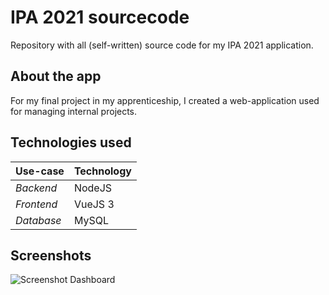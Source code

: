 # IPA 2021 sourcecode
Repository with all (self-written) source code for my IPA 2021 application.

## About the app

For my final project in my apprenticeship, I created a web-application used for managing internal projects.

## Technologies used
|Use-case |Technology |
|--|--|
*Backend*|NodeJS
*Frontend*|VueJS 3
*Database* | MySQL

## Screenshots

![Screenshot Dashboard](https://i.ibb.co/CV1GWfy/Dashboard.png "Dashboard")
